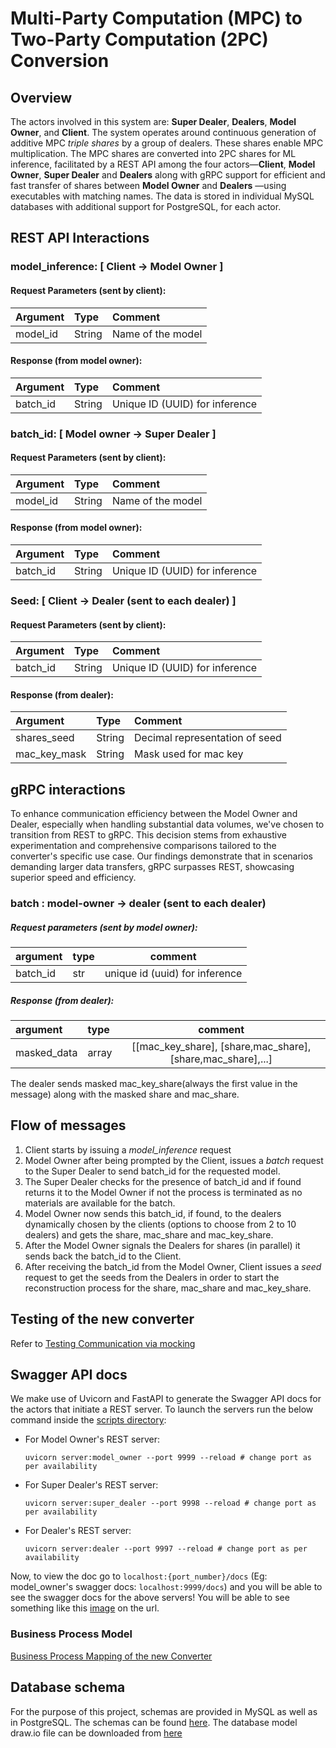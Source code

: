 # Multi-Party Computation (MPC) to Two-Party Computation (2PC) Conversion

## Overview
The actors involved in this system are: **Super Dealer**, **Dealers**, **Model Owner**, and **Client**. The system operates around continuous generation of additive MPC _triple shares_ by a group of dealers. These shares enable MPC multiplication. The MPC shares are converted into 2PC shares for ML inference, facilitated by a REST API among the four actors—**Client**, **Model Owner**, **Super Dealer** and **Dealers** along with gRPC support for efficient and fast transfer of shares between **Model Owner** and **Dealers** —using executables with matching names. The data is stored in individual MySQL databases with additional support for PostgreSQL, for each actor.

## REST API Interactions

### **model_inference**: [ Client &rarr; Model Owner ]
#### Request Parameters (sent by client):

| Argument | Type    | Comment                        |
|:---------|:--------|:-------------------------------|
| model_id | String  | Name of the model              |

#### Response (from model owner):

| Argument | Type    | Comment                        |
|:---------|:--------|:-------------------------------|
| batch_id | String  | Unique ID (UUID) for inference |


### **batch_id**: [ Model owner &rarr; Super Dealer ]
#### Request Parameters (sent by client):

| Argument | Type    | Comment                        |
|:---------|:--------|:-------------------------------|
| model_id | String  | Name of the model              |

#### Response (from model owner):

| Argument | Type    | Comment                        |
|:---------|:--------|:-------------------------------|
| batch_id | String  | Unique ID (UUID) for inference |

### **Seed**: [ Client &rarr; Dealer (sent to each dealer) ]
#### Request Parameters (sent by client):

| Argument | Type    | Comment                        |
|:---------|:--------|:-------------------------------|
| batch_id | String  | Unique ID (UUID) for inference |

#### Response (from dealer):

| Argument | Type    | Comment                        |
|:---------|:--------|:-------------------------------|
| shares_seed     | String  | Decimal representation of seed |
| mac_key_mask     | String  | Mask used for mac key |


## gRPC interactions
To enhance communication efficiency between the Model Owner and Dealer, especially when handling substantial data volumes, we've chosen to transition from REST to gRPC. This decision stems from exhaustive experimentation and comprehensive comparisons tailored to the converter's specific use case. Our findings demonstrate that in scenarios demanding larger data transfers, gRPC surpasses REST, showcasing superior speed and efficiency.

### **batch** : model-owner &rarr; dealer (sent to each dealer)
##### Request parameters (sent by model owner):

|argument | type | comment |
|:--------| :---- | :-------: |
| batch_id | str | unique id (uuid) for inference |


##### Response (from dealer):

|argument | type | comment |
|:--------| :---- | :-------: |
| masked_data | array | [[mac_key_share], [share,mac_share],[share,mac_share],...] |

The dealer sends masked mac_key_share(always the first value in the message) along with the masked share and mac_share.
## Flow of messages
1. Client starts by issuing a _model\_inference_ request
2. Model Owner after being prompted by the Client, issues a _batch_ request to the Super Dealer to send batch_id for the requested model.
3. The Super Dealer checks for the presence of batch_id and if found returns it to the Model Owner if not the process is terminated as no materials are available for the batch.
4. Model Owner now sends this batch_id, if found, to the dealers dynamically chosen by the clients (options to choose from 2 to 10 dealers) and gets the share, mac_share and mac_key_share.
5. After the Model Owner signals the Dealers for shares (in parallel) it sends back the batch_id to the Client.
6. After receiving the batch_id from the Model Owner, Client issues a _seed_ request to get the seeds from the Dealers in order to start the reconstruction process for the share, mac_share and mac_key_share.

## Testing of the new converter

Refer to [Testing Communication via mocking](scripts/README.md)

## Swagger API docs

We make use of Uvicorn and FastAPI to generate the Swagger API docs for the actors that initiate a REST server. To launch the servers run the below command inside the [scripts directory](../proj/scripts):

* For Model Owner's REST server:
    ```
    uvicorn server:model_owner --port 9999 --reload # change port as per availability
    ```
* For Super Dealer's REST server:
    ```
    uvicorn server:super_dealer --port 9998 --reload # change port as per availability
    ```
* For Dealer's REST server:
    ```
    uvicorn server:dealer --port 9997 --reload # change port as per availability
    ```

Now, to view the doc go to `localhost:{port_number}/docs` (Eg: model_owner's swagger docs: `localhost:9999/docs`) and you will be able to see the swagger docs for the above servers! You will be able to see something like this [image](doc/Model_Owner_REST_server.png) on the url.

### Business Process Model
[Business Process Mapping of the new Converter](./doc/BPM_Converter.pdf)  

## Database schema

For the purpose of this project, schemas are provided in MySQL as well as in PostgreSQL. The schemas can be found [here](../db_scripts/schema_files/). The database model draw.io file can be downloaded from [here](doc/Database_Model.drawio)

